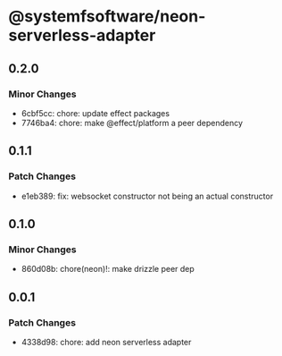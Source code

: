 # @systemfsoftware/neon-serverless-adapter

## 0.2.0

### Minor Changes

- 6cbf5cc: chore: update effect packages
- 7746ba4: chore: make @effect/platform a peer dependency

## 0.1.1

### Patch Changes

- e1eb389: fix: websocket constructor not being an actual constructor

## 0.1.0

### Minor Changes

- 860d08b: chore(neon)!: make drizzle peer dep

## 0.0.1

### Patch Changes

- 4338d98: chore: add neon serverless adapter
